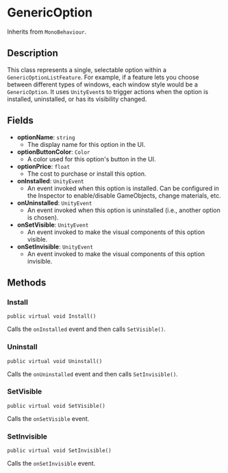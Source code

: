 # GenericOption

Inherits from `MonoBehaviour`.

## Description

This class represents a single, selectable option within a `GenericOptionListFeature`. For example, if a feature lets you choose between different types of windows, each window style would be a `GenericOption`. It uses `UnityEvent`s to trigger actions when the option is installed, uninstalled, or has its visibility changed.

## Fields

-   **optionName**: `string`
    -   The display name for this option in the UI.
-   **optionButtonColor**: `Color`
    -   A color used for this option's button in the UI.
-   **optionPrice**: `float`
    -   The cost to purchase or install this option.
-   **onInstalled**: `UnityEvent`
    -   An event invoked when this option is installed. Can be configured in the Inspector to enable/disable GameObjects, change materials, etc.
-   **onUninstalled**: `UnityEvent`
    -   An event invoked when this option is uninstalled (i.e., another option is chosen).
-   **onSetVisible**: `UnityEvent`
    -   An event invoked to make the visual components of this option visible.
-   **onSetInvisible**: `UnityEvent`
    -   An event invoked to make the visual components of this option invisible.

## Methods

### Install
`public virtual void Install()`

Calls the `onInstalled` event and then calls `SetVisible()`.

### Uninstall
`public virtual void Uninstall()`

Calls the `onUninstalled` event and then calls `SetInvisible()`.

### SetVisible
`public virtual void SetVisible()`

Calls the `onSetVisible` event.

### SetInvisible
`public virtual void SetInvisible()`

Calls the `onSetInvisible` event.
